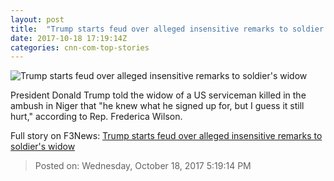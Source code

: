 ```yaml
---
layout: post
title:  "Trump starts feud over alleged insensitive remarks to soldier's widow"
date: 2017-10-18 17:19:14Z
categories: cnn-com-top-stories
---
```


![Trump starts feud over alleged insensitive remarks to soldier's widow](http://cdn.cnn.com/cnnnext/dam/assets/171017234240-frederica-wilson-super-tease.jpg)

President Donald Trump told the widow of a US serviceman killed in the ambush in Niger that "he knew what he signed up for, but I guess it still hurt," according to Rep. Frederica Wilson.


Full story on F3News: [Trump starts feud over alleged insensitive remarks to soldier's widow](http://www.f3nws.com/n/mzDKGE)

> Posted on: Wednesday, October 18, 2017 5:19:14 PM
